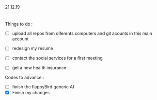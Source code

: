 21.12.19
#
Things to do :

- [ ] upload all repos from diferents computers and git acounts in this main account
- [ ] redesign my resume
- [ ] contact the social services for a first meeting
- [ ] get a new health insurance


Codes to advance : 
- [ ] finish the flappyBird generic AI 
- [x] Finish my changes

